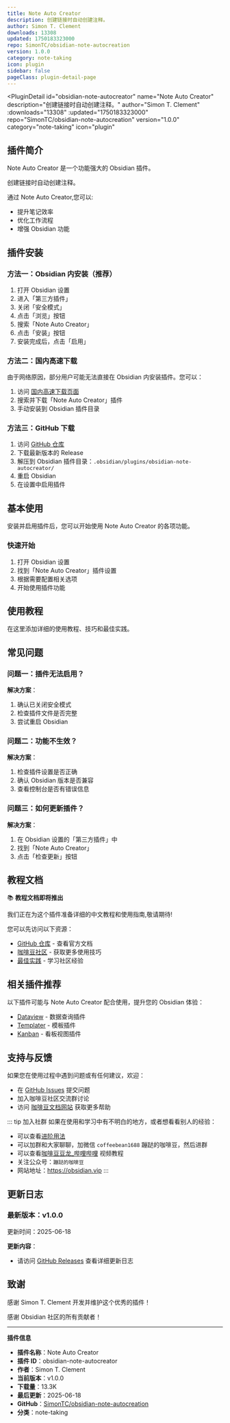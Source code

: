 ```yaml
---
title: Note Auto Creator
description: 创建链接时自动创建注释。
author: Simon T. Clement
downloads: 13308
updated: 1750183323000
repo: SimonTC/obsidian-note-autocreation
version: 1.0.0
category: note-taking
icon: plugin
sidebar: false
pageClass: plugin-detail-page
---
```


<PluginDetail
  id="obsidian-note-autocreator"
  name="Note Auto Creator"
  description="创建链接时自动创建注释。"
  author="Simon T. Clement"
  :downloads="13308"
  :updated="1750183323000"
  repo="SimonTC/obsidian-note-autocreation"
  version="1.0.0"
  category="note-taking"
  icon="plugin"
>

<!-- AUTO_GENERATED_START -->
## 插件简介

Note Auto Creator 是一个功能强大的 Obsidian 插件。

创建链接时自动创建注释。

通过 Note Auto Creator,您可以:

- 提升笔记效率
- 优化工作流程
- 增强 Obsidian 功能

<!-- AUTO_GENERATED_END -->

<!-- AUTO_GENERATED_START -->
## 插件安装

### 方法一：Obsidian 内安装（推荐）

1. 打开 Obsidian 设置
2. 进入「第三方插件」
3. 关闭「安全模式」
4. 点击「浏览」按钮
5. 搜索「Note Auto Creator」
6. 点击「安装」按钮
7. 安装完成后，点击「启用」

### 方法二：国内高速下载

由于网络原因，部分用户可能无法直接在 Obsidian 内安装插件。您可以：

1. 访问 [国内高速下载页面](/zh/documentation/obsidian-plugins-download.html)
2. 搜索并下载「Note Auto Creator」插件
3. 手动安装到 Obsidian 插件目录

### 方法三：GitHub 下载

1. 访问 [GitHub 仓库](https://github.com/SimonTC/obsidian-note-autocreation)
2. 下载最新版本的 Release
3. 解压到 Obsidian 插件目录：`.obsidian/plugins/obsidian-note-autocreator/`
4. 重启 Obsidian
5. 在设置中启用插件

## 基本使用

安装并启用插件后，您可以开始使用 Note Auto Creator 的各项功能。

### 快速开始

1. 打开 Obsidian 设置
2. 找到「Note Auto Creator」插件设置
3. 根据需要配置相关选项
4. 开始使用插件功能

<!-- AUTO_GENERATED_END -->

<!-- CUSTOM_CONTENT_START:tutorial -->
## 使用教程

在这里添加详细的使用教程、技巧和最佳实践。

<!-- CUSTOM_CONTENT_END:tutorial -->

<!-- SHARED_CONTENT_START -->
## 常见问题

### 问题一：插件无法启用？

**解决方案**：
1. 确认已关闭安全模式
2. 检查插件文件是否完整
3. 尝试重启 Obsidian

### 问题二：功能不生效？

**解决方案**：
1. 检查插件设置是否正确
2. 确认 Obsidian 版本是否兼容
3. 查看控制台是否有错误信息

### 问题三：如何更新插件？

**解决方案**：
1. 在 Obsidian 设置的「第三方插件」中
2. 找到「Note Auto Creator」
3. 点击「检查更新」按钮

## 教程文档

📚 **教程文档即将推出**

我们正在为这个插件准备详细的中文教程和使用指南,敬请期待!

您可以先访问以下资源：
- [GitHub 仓库](https://github.com/SimonTC/obsidian-note-autocreation) - 查看官方文档
- [咖啡豆社区](/zh/bases/) - 获取更多使用技巧
- [最佳实践](/zh/best-practices/) - 学习社区经验

## 相关插件推荐

以下插件可能与 Note Auto Creator 配合使用，提升您的 Obsidian 体验：

- [Dataview](/zh/plugins/dataview.html) - 数据查询插件
- [Templater](/zh/plugins/templater-obsidian.html) - 模板插件
- [Kanban](/zh/plugins/obsidian-kanban.html) - 看板视图插件

## 支持与反馈

如果您在使用过程中遇到问题或有任何建议，欢迎：

- 在 [GitHub Issues](https://github.com/SimonTC/obsidian-note-autocreation/issues) 提交问题
- 加入咖啡豆社区交流群讨论
- 访问 [咖啡豆文档网站](https://obsidian.vip) 获取更多帮助

::: tip 加入社群
如果在使用和学习中有不明白的地方，或者想看看别人的经验：
- 可以查看[进阶用法](/zh/advanced)
- 可以加群和大家聊聊，加微信 `coffeebean1688` 蹦跶的咖啡豆，然后进群
- 可以查看[咖啡豆豆龙_哔哩哔哩](https://space.bilibili.com/618777356) 视频教程
- 关注公众号：`蹦跶的咖啡豆`
- 网站地址：https://obsidian.vip
:::
<!-- SHARED_CONTENT_END -->

<!-- AUTO_GENERATED_START -->
## 更新日志

### 最新版本：v1.0.0

更新时间：2025-06-18

**更新内容**：
- 请访问 [GitHub Releases](https://github.com/SimonTC/obsidian-note-autocreation/releases) 查看详细更新日志

## 致谢

感谢 Simon T. Clement 开发并维护这个优秀的插件！

感谢 Obsidian 社区的所有贡献者！

---

**插件信息**
- **插件名称**：Note Auto Creator
- **插件 ID**：obsidian-note-autocreator
- **作者**：Simon T. Clement
- **当前版本**：v1.0.0
- **下载量**：13.3K
- **最后更新**：2025-06-18
- **GitHub**：[SimonTC/obsidian-note-autocreation](https://github.com/SimonTC/obsidian-note-autocreation)
- **分类**：note-taking
<!-- AUTO_GENERATED_END -->

</PluginDetail>

